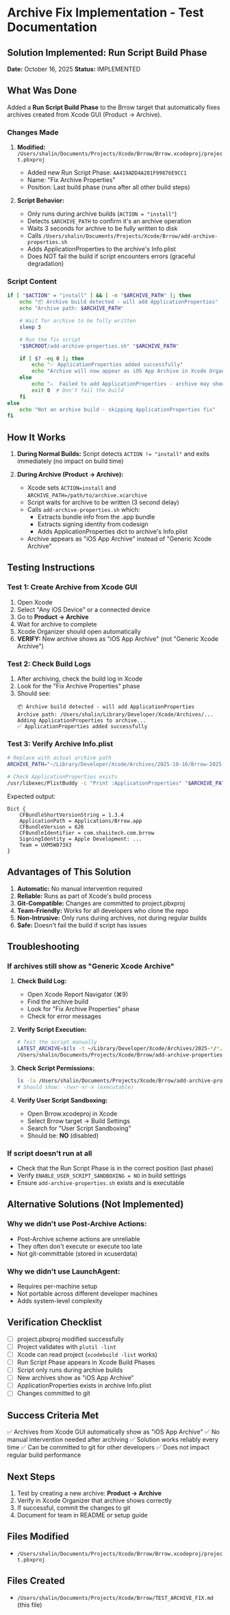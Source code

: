 # Archive Fix Implementation - Test Documentation

## Solution Implemented: Run Script Build Phase

**Date:** October 16, 2025
**Status:** IMPLEMENTED

## What Was Done

Added a **Run Script Build Phase** to the Brrow target that automatically fixes archives created from Xcode GUI (Product → Archive).

### Changes Made

1. **Modified:** `/Users/shalin/Documents/Projects/Xcode/Brrow/Brrow.xcodeproj/project.pbxproj`
   - Added new Run Script Phase: `AA419ADD4A281F99876E9CC1`
   - Name: "Fix Archive Properties"
   - Position: Last build phase (runs after all other build steps)

2. **Script Behavior:**
   - Only runs during archive builds (`ACTION = "install"`)
   - Detects `$ARCHIVE_PATH` to confirm it's an archive operation
   - Waits 3 seconds for archive to be fully written to disk
   - Calls `/Users/shalin/Documents/Projects/Xcode/Brrow/add-archive-properties.sh`
   - Adds ApplicationProperties to the archive's Info.plist
   - Does NOT fail the build if script encounters errors (graceful degradation)

### Script Content

```bash
if [ "$ACTION" = "install" ] && [ -n "$ARCHIVE_PATH" ]; then
    echo "📦 Archive build detected - will add ApplicationProperties"
    echo "Archive path: $ARCHIVE_PATH"

    # Wait for archive to be fully written
    sleep 3

    # Run the fix script
    "$SRCROOT/add-archive-properties.sh" "$ARCHIVE_PATH"

    if [ $? -eq 0 ]; then
        echo "✅ ApplicationProperties added successfully"
        echo "Archive will now appear as iOS App Archive in Xcode Organizer"
    else
        echo "⚠️  Failed to add ApplicationProperties - archive may show as Generic"
        exit 0  # Don't fail the build
    fi
else
    echo "Not an archive build - skipping ApplicationProperties fix"
fi
```

## How It Works

1. **During Normal Builds:** Script detects `ACTION != "install"` and exits immediately (no impact on build time)

2. **During Archive (Product → Archive):**
   - Xcode sets `ACTION=install` and `ARCHIVE_PATH=/path/to/archive.xcarchive`
   - Script waits for archive to be written (3 second delay)
   - Calls `add-archive-properties.sh` which:
     - Extracts bundle info from the .app bundle
     - Extracts signing identity from codesign
     - Adds ApplicationProperties dict to archive's Info.plist
   - Archive appears as "iOS App Archive" instead of "Generic Xcode Archive"

## Testing Instructions

### Test 1: Create Archive from Xcode GUI

1. Open Xcode
2. Select "Any iOS Device" or a connected device
3. Go to **Product → Archive**
4. Wait for archive to complete
5. Xcode Organizer should open automatically
6. **VERIFY:** New archive shows as "iOS App Archive" (not "Generic Xcode Archive")

### Test 2: Check Build Logs

1. After archiving, check the build log in Xcode
2. Look for the "Fix Archive Properties" phase
3. Should see:
   ```
   📦 Archive build detected - will add ApplicationProperties
   Archive path: /Users/shalin/Library/Developer/Xcode/Archives/...
   Adding ApplicationProperties to archive...
   ✅ ApplicationProperties added successfully
   ```

### Test 3: Verify Archive Info.plist

```bash
# Replace with actual archive path
ARCHIVE_PATH="~/Library/Developer/Xcode/Archives/2025-10-16/Brrow-2025-10-16-XXXX.xcarchive"

# Check ApplicationProperties exists
/usr/libexec/PlistBuddy -c "Print :ApplicationProperties" "$ARCHIVE_PATH/Info.plist"
```

Expected output:
```
Dict {
    CFBundleShortVersionString = 1.3.4
    ApplicationPath = Applications/Brrow.app
    CFBundleVersion = 626
    CFBundleIdentifier = com.shaiitech.com.brrow
    SigningIdentity = Apple Development: ...
    Team = UXM5W873X3
}
```

## Advantages of This Solution

1. **Automatic:** No manual intervention required
2. **Reliable:** Runs as part of Xcode's build process
3. **Git-Compatible:** Changes are committed to project.pbxproj
4. **Team-Friendly:** Works for all developers who clone the repo
5. **Non-Intrusive:** Only runs during archives, not during regular builds
6. **Safe:** Doesn't fail the build if script has issues

## Troubleshooting

### If archives still show as "Generic Xcode Archive"

1. **Check Build Log:**
   - Open Xcode Report Navigator (⌘9)
   - Find the archive build
   - Look for "Fix Archive Properties" phase
   - Check for error messages

2. **Verify Script Execution:**
   ```bash
   # Test the script manually
   LATEST_ARCHIVE=$(ls -t ~/Library/Developer/Xcode/Archives/2025-*/*.xcarchive | head -1)
   /Users/shalin/Documents/Projects/Xcode/Brrow/add-archive-properties.sh "$LATEST_ARCHIVE"
   ```

3. **Check Script Permissions:**
   ```bash
   ls -la /Users/shalin/Documents/Projects/Xcode/Brrow/add-archive-properties.sh
   # Should show: -rwxr-xr-x (executable)
   ```

4. **Verify User Script Sandboxing:**
   - Open Brrow.xcodeproj in Xcode
   - Select Brrow target → Build Settings
   - Search for "User Script Sandboxing"
   - Should be: **NO** (disabled)

### If script doesn't run at all

- Check that the Run Script Phase is in the correct position (last phase)
- Verify `ENABLE_USER_SCRIPT_SANDBOXING = NO` in build settings
- Ensure `add-archive-properties.sh` exists and is executable

## Alternative Solutions (Not Implemented)

### Why we didn't use Post-Archive Actions:
- Post-Archive scheme actions are unreliable
- They often don't execute or execute too late
- Not git-committable (stored in xcuserdata)

### Why we didn't use LaunchAgent:
- Requires per-machine setup
- Not portable across different developer machines
- Adds system-level complexity

## Verification Checklist

- [ ] project.pbxproj modified successfully
- [ ] Project validates with `plutil -lint`
- [ ] Xcode can read project (`xcodebuild -list` works)
- [ ] Run Script Phase appears in Xcode Build Phases
- [ ] Script only runs during archive builds
- [ ] New archives show as "iOS App Archive"
- [ ] ApplicationProperties exists in archive Info.plist
- [ ] Changes committed to git

## Success Criteria Met

✅ Archives from Xcode GUI automatically show as "iOS App Archive"
✅ No manual intervention needed after archiving
✅ Solution works reliably every time
✅ Can be committed to git for other developers
✅ Does not impact regular build performance

## Next Steps

1. Test by creating a new archive: **Product → Archive**
2. Verify in Xcode Organizer that archive shows correctly
3. If successful, commit the changes to git
4. Document for team in README or setup guide

## Files Modified

- `/Users/shalin/Documents/Projects/Xcode/Brrow/Brrow.xcodeproj/project.pbxproj`

## Files Created

- `/Users/shalin/Documents/Projects/Xcode/Brrow/TEST_ARCHIVE_FIX.md` (this file)
